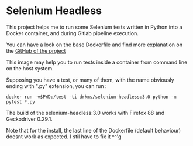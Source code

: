 # Selenium Headless

This project helps me to run some Selenium tests written in Python into a Docker container, and during Gitlab pipeline execution.

You can have a look on the base Dockerfile and find more explanation on the [GitHub of the project](https://github.com/drkms/selenium-headless)

This image may help you to run tests inside a container from command line on the host system.

Supposing you have a test, or many of them, with the name obviously ending with ".py" extension, you can run :
```shell
docker run -v$PWD:/test -ti drkms/selenium-headless:3.0 python -m pytest *.py
```

The build of the selenium-headless:3.0 works with Firefox 88 and Geckodriver 0.29.1.

Note that for the install, the last line of the Dockerfile (default behaviour) doesnt work as expected. I stil have to fix it ^^'g

